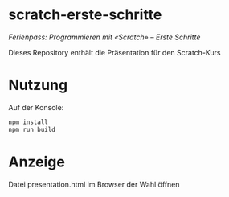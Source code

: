 # scratch-erste-schritte
*Ferienpass: Programmieren mit «Scratch» – Erste Schritte*

Dieses Repository enthält die Präsentation für den Scratch-Kurs

# Nutzung

Auf der Konsole:
```sh
npm install
npm run build
```
# Anzeige

Datei presentation.html im Browser der Wahl öffnen
